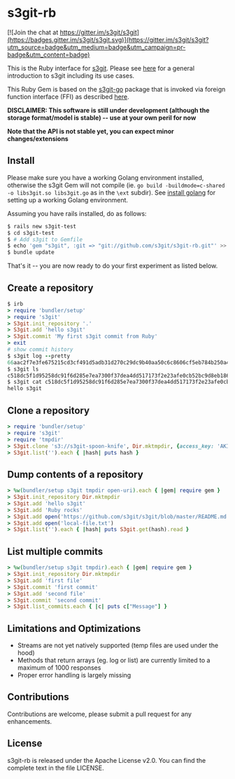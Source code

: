 s3git-rb
========

[![Join the chat at https://gitter.im/s3git/s3git](https://badges.gitter.im/s3git/s3git.svg)](https://gitter.im/s3git/s3git?utm_source=badge&utm_medium=badge&utm_campaign=pr-badge&utm_content=badge)

This is the Ruby interface for [s3git](https://github.com/s3git/s3git). Please see [here](https://github.com/s3git/s3git/blob/master/README.md) for a general introduction to s3git including its use cases.

This Ruby Gem is based on the [s3git-go](https://github.com/s3git/s3git-go) package that is invoked via foreign function interface (FFI) as described [here](https://github.com/ffi/ffi).

**DISCLAIMER: This software is still under development (although the storage format/model is stable) -- use at your own peril for now**

**Note that the API is not stable yet, you can expect minor changes/extensions**

Install
-------

Please make sure you have a working Golang environment installed, otherwise the s3git Gem will not compile (ie. `go build -buildmode=c-shared -o libs3git.so libs3git.go` as in the `\ext` subdir). See [install golang](https://github.com/minio/minio/blob/master/INSTALLGO.md) for setting up a working Golang environment.

Assuming you have rails installed, do as follows:

```sh
$ rails new s3git-test
$ cd s3git-test
$ # Add s3git to Gemfile
$ echo 'gem "s3git", :git => "git://github.com/s3git/s3git-rb.git"' >> Gemfile
$ bundle update
```

That's it -- you are now ready to do your first experiment as listed below.

Create a repository
-------------------

```rb
$ irb
> require 'bundler/setup'
> require 's3git'
> S3git.init_repository '.'
> S3git.add 'hello s3git'
> S3git.commit 'My first s3git commit from Ruby'
> exit
# show commit history
$ s3git log --pretty
66aac2f7e3fe675215cd3cf491d5adb31d270c29dc9b40aa50c6c8606cf5eb784b250a4f181caccea393a34b2ba522f2a0678685014bc27caf987fc13c3bef76 My first s3git commit from Ruby
$ s3git ls
c518dc5f1d95258dc91f6d285e7ea7300f37dea4dd517173f2e23afe0cb52bc9d8eb18683cdcf377e96a2d5a81585e61f6d27fa5d017cad53836bd050e9f105f
$ s3git cat c518dc5f1d95258dc91f6d285e7ea7300f37dea4dd517173f2e23afe0cb52bc9d8eb18683cdcf377e96a2d5a81585e61f6d27fa5d017cad53836bd050e9f105f
hello s3git
```

Clone a repository
------------------

```rb
> require 'bundler/setup'
> require 's3git'
> require 'tmpdir'
> S3git.clone 's3://s3git-spoon-knife', Dir.mktmpdir, {access_key: 'AKIAJYNT4FCBFWDQPERQ', secret_key: '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'}
> S3git.list('').each { |hash| puts hash } 
```

Dump contents of a repository
-----------------------------

```rb
> %w(bundler/setup s3git tmpdir open-uri).each { |gem| require gem } 
> S3git.init_repository Dir.mktmpdir
> S3git.add 'hello s3git'
> S3git.add 'Ruby rocks'
> S3git.add open('https://github.com/s3git/s3git/blob/master/README.md')
> S3git.add open('local-file.txt')
> S3git.list('').each { |hash| puts S3git.get(hash).read } 
```

List multiple commits
---------------------

```rb
> %w(bundler/setup s3git tmpdir).each { |gem| require gem } 
> S3git.init_repository Dir.mktmpdir
> S3git.add 'first file'
> S3git.commit 'first commit'
> S3git.add 'second file'
> S3git.commit 'second commit'
> S3git.list_commits.each { |c| puts c["Message"] } 
```

Limitations and Optimizations
-----------------------------

- Streams are not yet natively supported (temp files are used under the hood)
- Methods that return arrays (eg. log or list) are currently limited to a maximum of 1000 responses
- Proper error handling is largely missing

Contributions
-------------

Contributions are welcome, please submit a pull request for any enhancements.

License
-------

s3git-rb is released under the Apache License v2.0. You can find the complete text in the file LICENSE.
